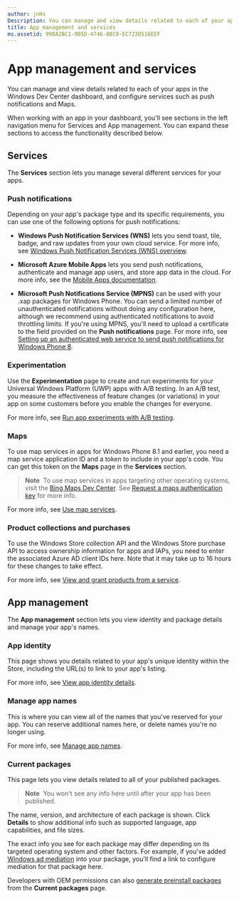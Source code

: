 ```yaml
---
author: jnHs
Description: You can manage and view details related to each of your apps in the Windows Dev Center dashboard, and configure services such as push notifications and Maps.
title: App management and services
ms.assetid: 99DA2BC1-9B5D-4746-8BC0-EC723D516EEF
---
```


# App management and services

You can manage and view details related to each of your apps in the Windows Dev Center dashboard, and configure services such as push notifications and Maps.

When working with an app in your dashboard, you'll see sections in the left navigation menu for Services and App management. You can expand these sections to access the functionality described below.

## Services

The **Services** section lets you manage several different services for your apps.

### Push notifications

Depending on your app's package type and its specific requirements, you can use one of the following options for push notifications:

-   **Windows Push Notification Services (WNS)** lets you send toast, tile, badge, and raw updates from your own cloud service. For more info, see [Windows Push Notification Services (WNS) overview](https://msdn.microsoft.com/library/windows/apps/mt187203).

-   **Microsoft Azure Mobile Apps** lets you send push notifications, authenticate and manage app users, and store app data in the cloud. For more info, see the [Mobile Apps documentation](http://go.microsoft.com/fwlink/p/?LinkId=221116).

-   **Microsoft Push Notifications Service (MPNS)** can be used with your .xap packages for Windows Phone. You can send a limited number of unauthenticated notifications without doing any configuration here, although we recommend using authenticated notifications to avoid throttling limits. If you're using MPNS, you'll need to upload a certificate to the field provided on the **Push notifications** page. For more info, see [Setting up an authenticated web service to send push notifications for Windows Phone 8](http://go.microsoft.com/fwlink/p/?LinkId=528736).

### Experimentation

Use the **Experimentation** page to create and run experiments for your Universal Windows Platform (UWP) apps with A/B testing. In an A/B test, you measure the effectiveness of feature changes (or variations) in your app on some customers before you enable the changes for everyone.

For more info, see [Run app experiments with A/B testing](../monetize/run-app-experiments-with-a-b-testing.md).

### Maps

To use map services in apps for Windows Phone 8.1 and earlier, you need a map service application ID and a token to include in your app's code. You can get this token on the **Maps** page in the **Services** section.

> **Note**  To use map services in apps targeting other operating systems, visit the [Bing Maps Dev Center](http://go.microsoft.com/fwlink/p/?LinkId=614880). See [Request a maps authentication key](https://msdn.microsoft.com/library/windows/apps/mt219694) for more info.

For more info, see [Use map services](use-map-services.md).

### Product collections and purchases

To use the Windows Store collection API and the Windows Store purchase API to access ownership information for apps and IAPs, you need to enter the associated Azure AD client IDs here. Note that it may take up to 16 hours for these changes to take effect.

For more info, see [View and grant products from a service](https://msdn.microsoft.com/library/windows/apps/mt609002).

## App management

The **App management** section lets you view identity and package details and manage your app's names.

### App identity

This page shows you details related to your app's unique identity within the Store, including the URL(s) to link to your app's listing.

For more info, see [View app identity details](view-app-identity-details.md).

### Manage app names

This is where you can view all of the names that you've reserved for your app. You can reserve additional names here, or delete names you're no longer using.

For more info, see [Manage app names](manage-app-names.md).

### Current packages

This page lets you view details related to all of your published packages.

> **Note**  You won't see any info here until after your app has been published.

The name, version, and architecture of each package is shown. Click **Details** to show additional info such as supported language, app capabilities, and file sizes.

The exact info you see for each package may differ depending on its targeted operating system and other factors. For example, if you've added [Windows ad mediation](https://msdn.microsoft.com/library/windows/apps/mt219691) into your package, you'll find a link to configure mediation for that package here.

Developers with OEM permissions can also [generate preinstall packages](generate-preinstall-packages-for-oems.md) from the **Current packages** page.

 

 
